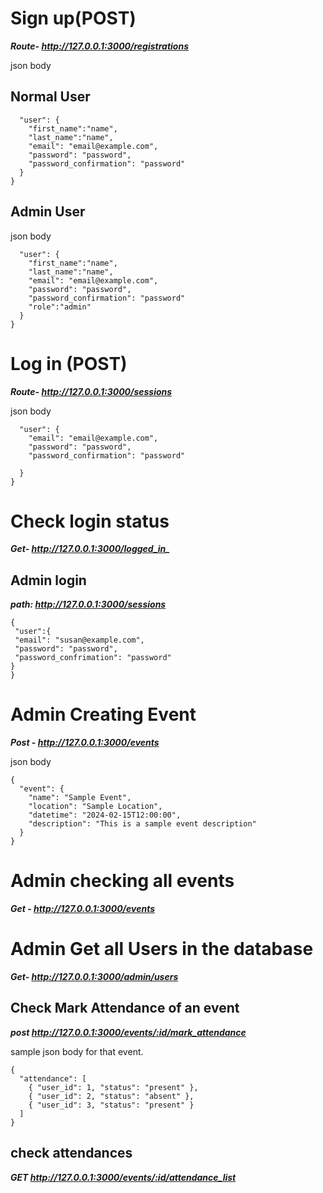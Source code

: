 # Sign up(POST)

**_Route- http://127.0.0.1:3000/registrations_**

json body

## Normal User

```{
  "user": {
    "first_name":"name",
    "last_name":"name",
    "email": "email@example.com",
    "password": "password",
    "password_confirmation": "password"
  }
}
```

## Admin User

json body

```{
  "user": {
    "first_name":"name",
    "last_name":"name",
    "email": "email@example.com",
    "password": "password",
    "password_confirmation": "password"
    "role":"admin"
  }
}
```



# Log in (POST)

**_Route- http://127.0.0.1:3000/sessions_**

json body

```{
  "user": {
    "email": "email@example.com",
    "password": "password",
    "password_confirmation": "password"

  }
}
```



# Check login status

***Get- http://127.0.0.1:3000/logged_in_***

## Admin login

***path: http://127.0.0.1:3000/sessions***

```
{
 "user":{
 "email": "susan@example.com",
 "password": "password",
 "password_confrimation": "password"
}
}
```



# Admin Creating Event

**_Post - http://127.0.0.1:3000/events_**

json body

```
{
  "event": {
    "name": "Sample Event",
    "location": "Sample Location",
    "datetime": "2024-02-15T12:00:00",
    "description": "This is a sample event description"
  }
}
```



# Admin checking all events

**_Get - http://127.0.0.1:3000/events_**



# Admin Get all Users in the database

**_Get- http://127.0.0.1:3000/admin/users_**



## Check Mark Attendance of an event

**_post http://127.0.0.1:3000/events/:id/mark_attendance_**

sample json body for that event.

```
{
  "attendance": [
    { "user_id": 1, "status": "present" },
    { "user_id": 2, "status": "absent" },
    { "user_id": 3, "status": "present" }
  ]
}
```

## check attendances

**_GET http://127.0.0.1:3000/events/:id/attendance_list_**
